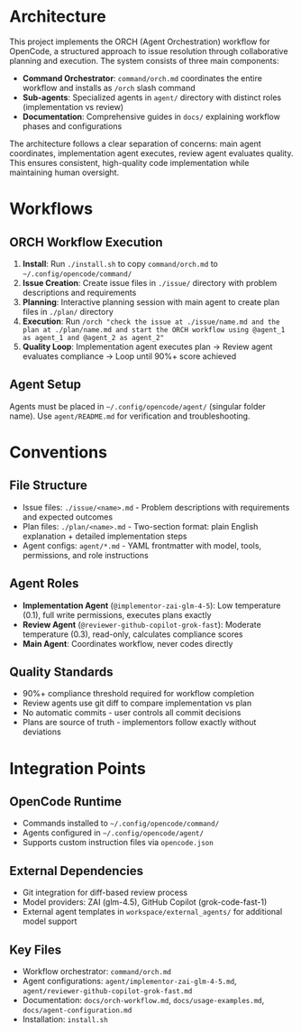 # Architecture

This project implements the ORCH (Agent Orchestration) workflow for OpenCode, a structured approach to issue resolution through collaborative planning and execution. The system consists of three main components:

- **Command Orchestrator**: `command/orch.md` coordinates the entire workflow and installs as `/orch` slash command
- **Sub-agents**: Specialized agents in `agent/` directory with distinct roles (implementation vs review)
- **Documentation**: Comprehensive guides in `docs/` explaining workflow phases and configurations

The architecture follows a clear separation of concerns: main agent coordinates, implementation agent executes, review agent evaluates quality. This ensures consistent, high-quality code implementation while maintaining human oversight.

# Workflows

## ORCH Workflow Execution
1. **Install**: Run `./install.sh` to copy `command/orch.md` to `~/.config/opencode/command/`
2. **Issue Creation**: Create issue files in `./issue/` directory with problem descriptions and requirements
3. **Planning**: Interactive planning session with main agent to create plan files in `./plan/` directory
4. **Execution**: Run `/orch "check the issue at ./issue/name.md and the plan at ./plan/name.md and start the ORCH workflow using @agent_1 as agent_1 and @agent_2 as agent_2"`
5. **Quality Loop**: Implementation agent executes plan → Review agent evaluates compliance → Loop until 90%+ score achieved

## Agent Setup
Agents must be placed in `~/.config/opencode/agent/` (singular folder name). Use `agent/README.md` for verification and troubleshooting.

# Conventions

## File Structure
- Issue files: `./issue/<name>.md` - Problem descriptions with requirements and expected outcomes
- Plan files: `./plan/<name>.md` - Two-section format: plain English explanation + detailed implementation steps
- Agent configs: `agent/*.md` - YAML frontmatter with model, tools, permissions, and role instructions

## Agent Roles
- **Implementation Agent** (`@implementor-zai-glm-4-5`): Low temperature (0.1), full write permissions, executes plans exactly
- **Review Agent** (`@reviewer-github-copilot-grok-fast`): Moderate temperature (0.3), read-only, calculates compliance scores
- **Main Agent**: Coordinates workflow, never codes directly

## Quality Standards
- 90%+ compliance threshold required for workflow completion
- Review agents use git diff to compare implementation vs plan
- No automatic commits - user controls all commit decisions
- Plans are source of truth - implementors follow exactly without deviations

# Integration Points

## OpenCode Runtime
- Commands installed to `~/.config/opencode/command/`
- Agents configured in `~/.config/opencode/agent/`
- Supports custom instruction files via `opencode.json`

## External Dependencies
- Git integration for diff-based review process
- Model providers: ZAI (glm-4.5), GitHub Copilot (grok-code-fast-1)
- External agent templates in `workspace/external_agents/` for additional model support

## Key Files
- Workflow orchestrator: `command/orch.md`
- Agent configurations: `agent/implementor-zai-glm-4-5.md`, `agent/reviewer-github-copilot-grok-fast.md`
- Documentation: `docs/orch-workflow.md`, `docs/usage-examples.md`, `docs/agent-configuration.md`
- Installation: `install.sh`